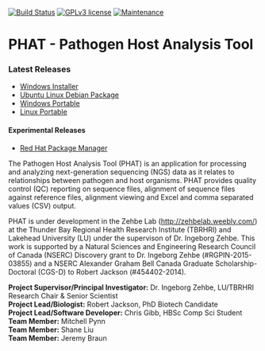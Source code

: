 [![Build Status](https://travis-ci.com/chgibb/PHAT.svg?token=zVjAYguBNwfubJJZepif&branch=master)](https://travis-ci.com/chgibb/PHAT)
[![GPLv3 license](https://img.shields.io/badge/License-GPLv3-blue.svg)](http://perso.crans.org/besson/LICENSE.html)
[![Maintenance](https://img.shields.io/badge/Maintained%3F-yes-green.svg)](https://GitHub.com/Naereen/StrapDown.js/graphs/commit-activity)


# PHAT - Pathogen Host Analysis Tool  
### Latest Releases
* [Windows Installer](https://github.com/chgibb/PHAT/releases/download/0.0.34/phat-win32-x64-setup.exe)  
* [Ubuntu Linux Debian Package](https://github.com/chgibb/PHAT/releases/download/0.0.34/phat_0.0.34_amd64.deb)  
* [Windows Portable](https://github.com/chgibb/PHAT/releases/download/0.0.34/phat-win32-x64-portable.zip)  
* [Linux Portable](https://github.com/chgibb/PHAT/releases/download/0.0.34/phat-linux-x64-portable.tar.gz)
#### Experimental Releases
* [Red Hat Package Manager](https://github.com/chgibb/PHAT/releases/download/0.0.34/phat-0.0.34.x86_64.rpm)

The Pathogen Host Analysis Tool (PHAT) is an application for processing and analyzing next-generation sequencing (NGS) data as it relates to relationships between pathogen and host organisms. PHAT provides quality control (QC) reporting on sequence files, alignment of sequence files against reference files, alignment viewing and Excel and comma separated values (CSV) output.

PHAT is under development in the Zehbe Lab (http://zehbelab.weebly.com/) at the Thunder Bay Regional Health Research Institute (TBRHRI) and Lakehead University (LU) under the supervison of Dr. Ingeborg Zehbe. This work is supported by a Natural Sciences and Engineering Research Council of Canada (NSERC) Discovery grant to Dr. Ingeborg Zehbe (#RGPIN-2015-03855) and a NSERC Alexander Graham Bell Canada Graduate Scholarship-Doctoral (CGS-D) to Robert Jackson (#454402-2014).

**Project Supervisor/Principal Investigator:** Dr. Ingeborg Zehbe, LU/TBRHRI Research Chair & Senior Scientist  
**Project Lead/Biologist:** Robert Jackson, PhD Biotech Candidate  
**Project Lead/Software Developer:** Chris Gibb, HBSc Comp Sci Student  
**Team Member:** Mitchell Pynn  
**Team Member:** Shane Liu  
**Team Member:** Jeremy Braun  
